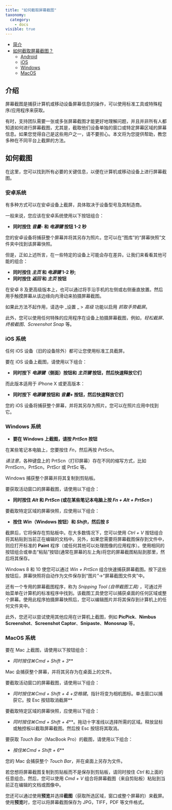 ```yaml
---
title: "如何截取屏幕截图"
taxonomy:
  category:
    - docs
visible: true
---
```


- [简介](#intro)
- [如何截取屏幕截图？](#take截屏)
  - [Android](#android)
  - [iOS](#ios)
  - [Windows](#windows)
  - [MacOS](#mac)

<a name="intro"></a>

## 介绍

屏幕截图是捕获计算机或移动设备屏幕信息的操作，可以使用标准工具或特殊程序/应用程序来获取。

有时，支持团队需要一张或多张屏幕截图才能更好地理解问题，并且并非所有人都知道如何进行屏幕截图，尤其是，截取他们设备单独的窗口或特定屏幕区域的屏幕信息。如果您觉得自己是这些用户之一，请不要担心。本文将为您提供帮助，教您多种在不同平台上截屏的方法。

<a name="take-screenshot"></a>

## 如何截图

在这里，您可以找到所有必要的关键信息，以便在计算机或移动设备上进行屏幕截图。

<a name="android"></a>

### 安卓系统

有多种方式可以在安卓设备上截屏，具体取决于设备型号及其制造商。

一般来说，您应该在安卓系统使用以下按钮组合：

- **同时按住 _音量-_ 和 _电源键_ 按钮 1-2 秒**

您的安卓设备将捕获整个屏幕并将其另存为照片。您可以在“图库”的“屏幕快照”文件夹中找到该屏幕快照。

但是，正如上述所言，在一些特定的设备上可能会存在差异。让我们来看看其他可能的组合：

- **同时按住 _主页_ 和 _电源键_ 1-2 秒;**
- **同时按住 _返回_ 和 _主页_ 按钮**

在安卓 8 及更高级版本上，也可以通过将手沿手机的左侧或右侧垂直放置。然后用手触摸屏幕从该边缘向内滑动来拍摄屏幕截图。

如果此方法不起作用，请选中 _设置 _ > _高级_ 功能以启用 _抓取手势截屏_。

此外，您可以使用任何特殊的应用程序在设备上拍摄屏幕截图，例如，_轻松截屏_、_终极截图_、_Screenshot Snap_ 等。
<a name="ios"></a>

### iOS 系统

任何 iOS 设备（旧的设备除外）都可让您使用标准工具截屏。

要在 iOS 设备上截图，请使用以下组合：

- **同时按下 _电源键_（侧面）按钮和 _主页键_ 按钮，然后快速释放它们**

而此版本适用于 iPhone X 或更高版本：

- **同时按下 _电源键_ 按钮和 _音量+_ 按钮，然后快速释放它们**

您的 iOS 设备将捕获整个屏幕，并将其另存为照片。您可以在照片应用中找到它。

<a name="windows"></a>

### Windows 系统

- **要在 Windows 上截图，请按 _PrtScn_ 按钮**

在某些笔记本电脑上，您要按住 _Fn_，然后再按 _PrtScn_。

_请注意_，各种键盘上的 PrtScn（打印屏幕）存在不同的缩写方式，比如 PrntScrn，PrtScn，PrtScr 或 PrtSc 等。

Windows 捕获整个屏幕并将其复制到剪贴板。

要获取活动窗口的屏幕截图，请使用以下组合：

- **同时按住 _Alt_ 和 _PrtScn_ (或在某些笔记本电脑上按 _Fn + Alt + PrtScn_ )**

要截取特定区域的屏幕快照，应使用以下组合：

- **按住 _Win_（Windows 按钮）和 _Shift_，然后按 _S_**

截屏后，它将保存在剪贴板中。在大多数情况下，您可以使用 _Ctrl + V_ 按钮组合将其粘贴到当前正在编辑的文档中。另外，如果您需要将屏幕截图保存到文件中，则应打开标准的 **Paint** 程序（或任何其他可以处理图像的应用程序）。使用相同的按钮组合或单击“粘贴”按钮(通常在屏幕的左上角)将您的屏幕截图粘贴到那里，然后将其保存。

Windows 8 和 10 使您可以通过 _Win + PrtScn_ 组合快速捕获屏幕截图。按下这些按钮后，屏幕快照将自动作为文件保存到“图片”->“屏幕截图文件夹”中。

还有一个专用的屏幕截图程序，称为 _Snipping Tool (自带截图工具)_ ，可通过开始菜单在计算机的标准程序中找到。该截图工具使您可以捕获桌面的任何区域或整个屏幕。使用此程序拍摄屏幕快照后，您可以编辑图片并将其保存到计算机上的任何文件夹中。

此外，您还可以尝试使用其他应用在计算机上截图，例如 **PicPick**、**Nimbus Screenshot**、**Screenshot Captor**、**Snipaste**、**Monosnap** 等。

<a name="mac"></a>

### MacOS 系统

要在 Mac 上截图，请使用以下按钮组合：

- **同时按住*⌘Cmd + Shift + 3***

Mac 会捕获整个屏幕，并将其另存为在桌面上的文件。

要截取活动窗口的屏幕截图，请使用以下组合：

- **同时按住*⌘Cmd + Shift + 4 +空格键*。指针将变为相机图标。单击窗口以捕获它。按 Esc 按钮取消截屏**

要截取特定区域的屏幕快照，应使用以下组合：

- **同时按住*⌘Cmd + Shift + 4***。拖动十字准线以选择所需的区域。释放鼠标或触控板以截取屏幕截图。然后按 Esc 按钮将其取消。

要获取 _Touch Bar_（MacBook Pro）的截图，请使用以下组合：

- **按住*⌘Cmd + Shift + 6***

您的 Mac 会捕获整个 _Touch Bar_，并在桌面上另存为文件。

若您想将屏幕截图复制到剪贴板而不是保存到剪贴板，请同时按住 _Ctrl_ 和上面的任意组合。然后，您可以使用 _Cmd + V_ 组合将屏幕截图（来自剪贴板）粘贴到当前正在编辑的文档或图像中。

您还可以通过使用**预览**并选择**截图**（获取所选区域，窗口或整个屏幕的）来截屏。使用**预览**时，您可以将屏幕截图保存为 JPG，TIFF，PDF 等文件格式。
